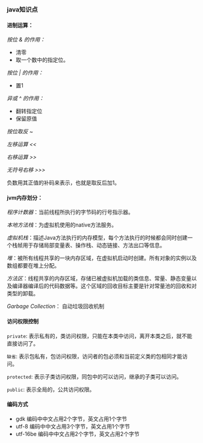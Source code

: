 ### java知识点

#### 进制运算：

*按位 & 的作用：*

* 清零
* 取一个数中的指定位。

*按位 | 的作用：*

* 置1

*异或 ^ 的作用：*

* 翻转指定位
* 保留原值

*按位取反 ~*

*左移运算 <<*

*右移运算 >>*

*无符号右移 >>>*

负数用其正值的补码来表示，也就是取反后加1。


#### jvm内存划分：

*程序计数器*：当前线程所执行的字节码的行号指示器。

*本地方法栈*：为虚拟机使用的native方法服务。

*虚拟机栈*：描述Java方法执行的内存模型，每个方法执行的时候都会同时创建一个栈帧用于存储局部变量表、操作栈、动态链接、方法出口等信息。

*堆*：被所有线程共享的一块内存区域，在虚拟机启动时创建。所有对象的实例以及数组都要在堆上分配。

*方法区*：线程共享的内存区域，存储已被虚拟机加载的类信息、常量、静态变量以及编译器编译后的代码数据等。这个区域的回收目标主要是针对常量池的回收和对类型的卸载。

*Garbage Collection*： 自动垃圾回收机制

#### 访问权限控制

`private`: 表示私有的，类访问权限，只能在本类中访问，离开本类之后，就不能直接访问了。

`缺省`: 表示包私有，包访问权限，访问者的包必须和当前定义类的包相同才能访问。

`protected`: 表示子类访问权限，同包中的可以访问，继承的子类可以访问。

`public`: 表示全局的，公共访问权限。

#### 编码方式

* gdk 编码中中文占用2个字节，英文占用1个字节
* utf-8 编码中中文占用3个字节，英文占用1个字节
* utf-16be 编码中中文占用2个字节，英文占用2个字节